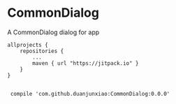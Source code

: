 # CommonDialog
A CommonDialog dialog for app


    allprojects {
  		repositories {
  			...
  			maven { url "https://jitpack.io" }
  		}
  	}

 
     compile 'com.github.duanjunxiao:CommonDialog:0.0.0'


